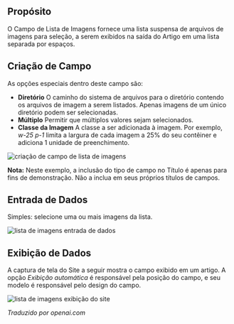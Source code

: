 <!-- Filename: J3.x:Adding_custom_fields/List_of_Images_Field / Display title: Lista de Campos de Imagens  -->

## Propósito

O Campo de Lista de Imagens fornece uma lista suspensa de arquivos de imagens para seleção, a serem exibidos na saída do Artigo em uma lista separada por espaços.

## Criação de Campo

As opções especiais dentro deste campo são:

- **Diretório** O caminho do sistema de arquivos para o diretório contendo os arquivos de imagem a serem listados. Apenas imagens de um único diretório podem ser selecionadas.
- **Múltiplo** Permitir que múltiplos valores sejam selecionados.
- **Classe da Imagem** A classe a ser adicionada à imagem. Por exemplo, *w-25 p-1* limita a largura de cada imagem a 25% do seu contêiner e adiciona 1 unidade de preenchimento.

![criação de campo de lista de imagens](../../../en/images/fields/fields-list-of-images-edit.png)

**Nota:** Neste exemplo, a inclusão do tipo de campo no Título é apenas para fins de demonstração. Não a inclua em seus próprios títulos de campos.


## Entrada de Dados

Simples: selecione uma ou mais imagens da lista.

![lista de imagens entrada de dados](../../../en/images/fields/fields-list-of-images-data-entry.png)


## Exibição de Dados

A captura de tela do Site a seguir mostra o campo exibido em um artigo. A opção *Exibição automática* é responsável pela posição do campo, e seu modelo é responsável pelo design do campo.

![lista de imagens exibição do site](../../../en/images/fields/fields-list-of-images-site.png)

*Traduzido por openai.com*

